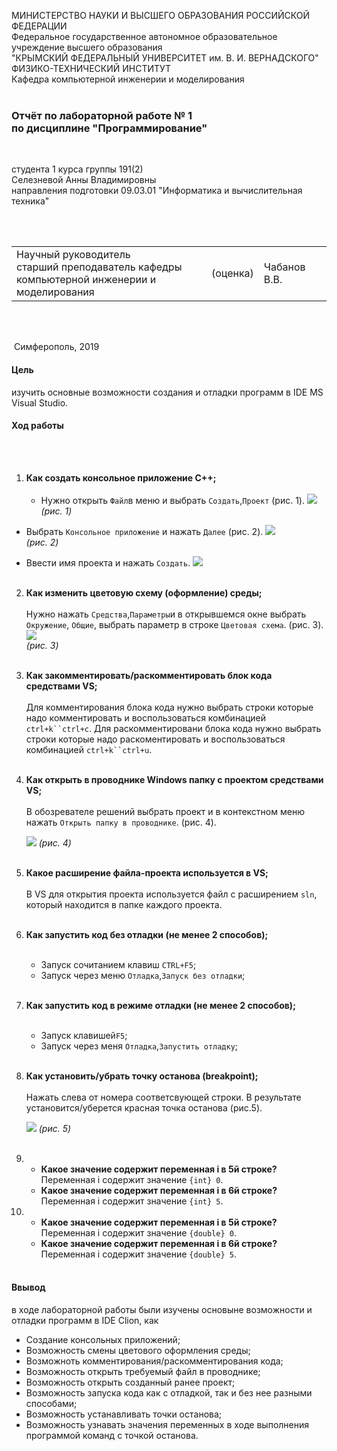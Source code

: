 МИНИСТЕРСТВО НАУКИ  И ВЫСШЕГО ОБРАЗОВАНИЯ РОССИЙСКОЙ ФЕДЕРАЦИИ  
Федеральное государственное автономное образовательное учреждение высшего образования  
"КРЫМСКИЙ ФЕДЕРАЛЬНЫЙ УНИВЕРСИТЕТ им. В. И. ВЕРНАДСКОГО"  
ФИЗИКО-ТЕХНИЧЕСКИЙ ИНСТИТУТ  
Кафедра компьютерной инженерии и моделирования
<br/><br/>


### Отчёт по лабораторной работе № 1<br/> по дисциплине "Программирование"
<br/>


студента 1 курса группы 191(2) <br/>
Селезневой Анны Владимировны <br/>
направления подготовки 09.03.01 "Информатика и вычислительная техника"  
<br/>

​

<table>

<tr><td>Научный руководитель<br/> старший преподаватель кафедры<br/> компьютерной инженерии и моделирования</td>

<td>(оценка)</td>

<td>Чабанов В.В.</td>

</tr>

</table>

<br/><br/>

​
Симферополь, 2019

#### Цель
 изучить основные возможности создания и отладки программ в IDE MS Visual Studio.
#### Ход работы
<br/><br/>
1. **Как создать консольное приложение С++;**
<br/><br/>
    * Нужно открыть `Файл`в меню и выбрать `Создать`,`Проект` (рис. 1). 
![](img/BbT27Un-86w.jpg)
_(рис. 1)_

* Выбрать `Консольное приложение` и нажать `Далее` (рис. 2).
![](img/bZb2QC34JMQ.jpg)   
_(рис. 2)_

* Ввести имя проекта и нажать  `Создать`.
![](img/m2ts_8NzG9E.jpg)
<br/><br/>
2. **Как изменить цветовую схему (оформление) среды;**
<br/><br/>
Нужно нажать `Средства`,`Параметры`и в открывшемся окне выбрать `Окружение`, `Общие`, выбрать параметр в строке `Цветовая схема`. (рис. 3).
![](img/-f1EgZgJCqs.jpg)   
_(рис. 3)_
<br/><br/>
3. **Как закомментировать/раскомментировать блок кода средствами VS;**
<br/><br/>
Для комментирования блока кода нужно выбрать строки которые надо комментировать и воспользоваться комбинацией `ctrl+k``ctrl+c`.
Для раскомментировани блока кода нужно выбрать строки которые надо раскоментировать и воспользоваться комбинацией `ctrl+k``ctrl+u`.
<br/><br/>
4. **Как открыть в проводнике Windows папку с проектом средствами VS;**
<br/><br/>
В обозревателе решений выбрать проект и в контекстном меню нажать `Открыть папку в проводнике`. (рис. 4).

    ![](img/3hn1LK7Qs10.jpg)
_(рис. 4)_
<br/><br/>
5. **Какое расширение файла-проекта используется в VS;**
<br/><br/>
В VS для открытия проекта используется файл с расширением `sln`, который находится в папке каждого проекта.
<br/><br/>
6. **Как запустить код без отладки (не менее 2 способов);**
<br/><br/>
    * Запуск сочитанием клавиш `CTRL+F5`;
    * Запуск через меню `Отладка`,`Запуск без отладки`;
<br/><br/>
7. **Как запустить код в режиме отладки (не менее 2 способов);**
<br/><br/>
    * Запуск клавишей`F5`;
    * Запуск через меня `Отладка`,`Запустить отладку`;
<br/><br/>
8. **Как установить/убрать точку останова (breakpoint);**
<br/><br/>
Нажать слева от номера соответсвующей строки. В результате установится/уберется красная точка останова (рис.5).

    ![](img/ASzUE1uttEM.jpg)
    _(рис. 5)_
<br/><br/>
9. 
    * **Какое значение содержит переменная i в 5й строке?**
        Переменная i содержит значение `{int} 0`.
    * **Какое значение содержит переменная i в 6й строке?**
        Переменная i содержит значение `{int} 5`.
10. 
    * **Какое значение содержит переменная i в 5й строке?**
        Переменная i содержит значение `{double} 0`.
    * **Какое значение содержит переменная i в 6й строке?**
        Переменная i содержит значение `{double} 5`.
<br/><br/>

#### Ввывод
в ходе лабораторной работы были изучены основыне возможности и отладки программ в IDE Clion, как
* Создание консольных приложений;
* Возможность смены цветового оформления среды;
* Возможноть комментирования/раскомментирования кода;
* Возможность открыть требуемый файл в проводнике;
* Возможность открыть созданный ранее проект;
* Возможность запуска кода как с отладкой, так и без нее разными способами;
* Возможность устанавливать точки останова;
* Возможность узнавать значения переменных в ходе выполнения программой команд с точкой останова.
